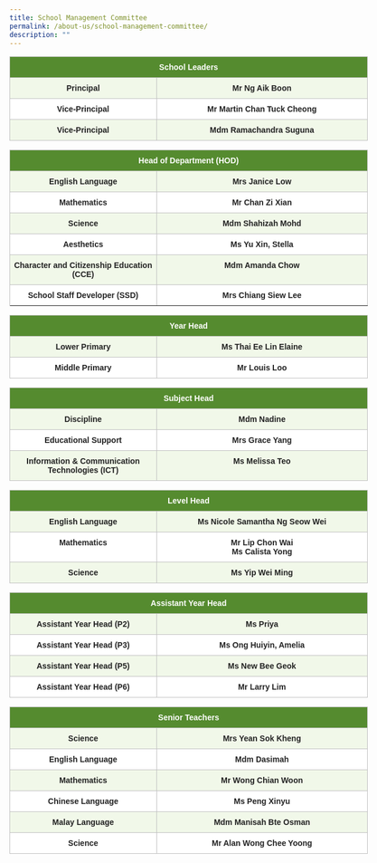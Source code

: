 ```yaml
---
title: School Management Committee
permalink: /about-us/school-management-committee/
description: ""
---
```

<style type="text/css">
.tg  {border-collapse:collapse;border-spacing:0;}
.tg td{border-color:black;border-style:solid;border-width:1px;font-family:Arial, sans-serif;font-size:14px;
  overflow:hidden;padding:10px 5px;word-break:normal;}
.tg th{border-color:black;border-style:solid;border-width:1px;font-family:Arial, sans-serif;font-size:14px;
  font-weight:normal;overflow:hidden;padding:10px 5px;word-break:normal;}
.tg .tg-ga19{background-color:#FFF;border-color:#c0c0c0;color:#222;font-weight:bold;text-align:center;vertical-align:top}
.tg .tg-zgkh{background-color:#558B2F;border-color:#c0c0c0;color:#FFF;font-weight:bold;text-align:center;vertical-align:middle}
.tg .tg-dlfs{background-color:#F1F8E9;border-color:#c0c0c0;color:#222;font-weight:bold;text-align:center;vertical-align:top}
</style>
<table class="tg" style="undefined;table-layout: fixed; width: 634px">
<colgroup>
<col style="width: 260.003906px">
<col style="width: 374.003906px">
</colgroup>
<thead>
  <tr>
    <th class="tg-zgkh" colspan="2"><span style="color:#FFF;background-color:#558B2F">School Leaders</span></th>
  </tr>
</thead>
<tbody>
  <tr>
    <td class="tg-dlfs">Principal</td>
    <td class="tg-dlfs">Mr Ng Aik Boon</td>
  </tr>
  <tr>
    <td class="tg-ga19">Vice-Principal</td>
    <td class="tg-ga19">Mr Martin Chan Tuck Cheong</td>
  </tr>
  <tr>
    <td class="tg-dlfs">Vice-Principal</td>
    <td class="tg-dlfs">Mdm Ramachandra Suguna</td>
  </tr>
</tbody>
</table>

<style type="text/css">
.tg  {border-collapse:collapse;border-spacing:0;}
.tg td{border-color:black;border-style:solid;border-width:1px;font-family:Arial, sans-serif;font-size:14px;
  overflow:hidden;padding:10px 5px;word-break:normal;}
.tg th{border-color:black;border-style:solid;border-width:1px;font-family:Arial, sans-serif;font-size:14px;
  font-weight:normal;overflow:hidden;padding:10px 5px;word-break:normal;}
.tg .tg-ga19{background-color:#FFF;border-color:#c0c0c0;color:#222;font-weight:bold;text-align:center;vertical-align:top}
.tg .tg-zgkh{background-color:#558B2F;border-color:#c0c0c0;color:#FFF;font-weight:bold;text-align:center;vertical-align:middle}
.tg .tg-dlfs{background-color:#F1F8E9;border-color:#c0c0c0;color:#222;font-weight:bold;text-align:center;vertical-align:top}
</style>
<table class="tg" style="undefined;table-layout: fixed; width: 634px">
<colgroup>
<col style="width: 260.003906px">
<col style="width: 374.003906px">
</colgroup>
<thead>
  <tr>
    <th class="tg-zgkh" colspan="2"><span style="color:#FFF;background-color:#558B2F">Head of Department (HOD)</span></th>
  </tr>
</thead>
<tbody>
  <tr>
    <td class="tg-dlfs">English Language</td>
    <td class="tg-dlfs">Mrs Janice Low</td>
  </tr>
  <tr>
    <td class="tg-ga19">Mathematics</td>
    <td class="tg-ga19">Mr Chan Zi Xian</td>
  </tr>
  <tr>
    <td class="tg-dlfs">Science</td>
    <td class="tg-dlfs">Mdm Shahizah Mohd</td>
  </tr>
	  <tr>
	    <td class="tg-ga19">Aesthetics</td>
    <td class="tg-ga19">Ms Yu Xin, Stella</td>
  </tr>
  <tr>
	    <td class="tg-dlfs">Character and Citizenship Education (CCE)</td>
    <td class="tg-dlfs">Mdm Amanda Chow</td>
  </tr>
	  <tr>
				    <td class="tg-ga19">School Staff Developer (SSD)</td>
    <td class="tg-ga19">Mrs Chiang Siew Lee</td>
  </tr>
  <tr>
</tr></tbody>
</table>

<style type="text/css">
.tg  {border-collapse:collapse;border-spacing:0;}
.tg td{border-color:black;border-style:solid;border-width:1px;font-family:Arial, sans-serif;font-size:14px;
  overflow:hidden;padding:10px 5px;word-break:normal;}
.tg th{border-color:black;border-style:solid;border-width:1px;font-family:Arial, sans-serif;font-size:14px;
  font-weight:normal;overflow:hidden;padding:10px 5px;word-break:normal;}
.tg .tg-ga19{background-color:#FFF;border-color:#c0c0c0;color:#222;font-weight:bold;text-align:center;vertical-align:top}
.tg .tg-zgkh{background-color:#558B2F;border-color:#c0c0c0;color:#FFF;font-weight:bold;text-align:center;vertical-align:middle}
.tg .tg-dlfs{background-color:#F1F8E9;border-color:#c0c0c0;color:#222;font-weight:bold;text-align:center;vertical-align:top}
</style>
<table class="tg" style="undefined;table-layout: fixed; width: 634px">
<colgroup>
<col style="width: 260.003906px">
<col style="width: 374.003906px">
</colgroup>
<thead>
  <tr>
    <th class="tg-zgkh" colspan="2"><span style="color:#FFF;background-color:#558B2F">Year Head</span></th>
  </tr>
</thead>
<tbody>
  <tr>
    <td class="tg-dlfs">Lower Primary</td>
    <td class="tg-dlfs">Ms Thai Ee Lin Elaine</td>
  </tr>
  <tr>
    <td class="tg-ga19">Middle Primary</td>
    <td class="tg-ga19">Mr Louis Loo</td>
  </tr>
</tbody>
</table>

<style type="text/css">
.tg  {border-collapse:collapse;border-spacing:0;}
.tg td{border-color:black;border-style:solid;border-width:1px;font-family:Arial, sans-serif;font-size:14px;
  overflow:hidden;padding:10px 5px;word-break:normal;}
.tg th{border-color:black;border-style:solid;border-width:1px;font-family:Arial, sans-serif;font-size:14px;
  font-weight:normal;overflow:hidden;padding:10px 5px;word-break:normal;}
.tg .tg-ga19{background-color:#FFF;border-color:#c0c0c0;color:#222;font-weight:bold;text-align:center;vertical-align:top}
.tg .tg-zgkh{background-color:#558B2F;border-color:#c0c0c0;color:#FFF;font-weight:bold;text-align:center;vertical-align:middle}
.tg .tg-dlfs{background-color:#F1F8E9;border-color:#c0c0c0;color:#222;font-weight:bold;text-align:center;vertical-align:top}
</style>
<table class="tg" style="undefined;table-layout: fixed; width: 634px">
<colgroup>
<col style="width: 260.003906px">
<col style="width: 374.003906px">
</colgroup>
<thead>
  <tr>
    <th class="tg-zgkh" colspan="2"><span style="color:#FFF;background-color:#558B2F">Subject Head</span></th>
  </tr>
</thead>
<tbody>
  <tr>
    <td class="tg-dlfs">Discipline</td>
    <td class="tg-dlfs">Mdm Nadine</td>
  </tr>
  <tr>
    <td class="tg-ga19">Educational Support</td>
    <td class="tg-ga19">Mrs Grace Yang</td>
  </tr>
  <tr>
    <td class="tg-dlfs">Information &amp; Communication Technologies (ICT)</td>
    <td class="tg-dlfs">Ms Melissa Teo</td>
  </tr>
</tbody>
</table>

<style type="text/css">
.tg  {border-collapse:collapse;border-spacing:0;}
.tg td{border-color:black;border-style:solid;border-width:1px;font-family:Arial, sans-serif;font-size:14px;
  overflow:hidden;padding:10px 5px;word-break:normal;}
.tg th{border-color:black;border-style:solid;border-width:1px;font-family:Arial, sans-serif;font-size:14px;
  font-weight:normal;overflow:hidden;padding:10px 5px;word-break:normal;}
.tg .tg-ga19{background-color:#FFF;border-color:#c0c0c0;color:#222;font-weight:bold;text-align:center;vertical-align:top}
.tg .tg-zgkh{background-color:#558B2F;border-color:#c0c0c0;color:#FFF;font-weight:bold;text-align:center;vertical-align:middle}
.tg .tg-dlfs{background-color:#F1F8E9;border-color:#c0c0c0;color:#222;font-weight:bold;text-align:center;vertical-align:top}
</style>
<table class="tg" style="undefined;table-layout: fixed; width: 634px">
<colgroup>
<col style="width: 260.003906px">
<col style="width: 374.003906px">
</colgroup>
<thead>
  <tr>
    <th class="tg-zgkh" colspan="2"><span style="color:#FFF;background-color:#558B2F">Level Head</span></th>
  </tr>
</thead>
<tbody>
  <tr>
    <td class="tg-dlfs">English Language</td>
    <td class="tg-dlfs">Ms Nicole Samantha Ng Seow Wei</td>
  </tr>
  <tr>
    <td class="tg-ga19">Mathematics</td>
    <td class="tg-ga19">Mr Lip Chon Wai <br> Ms Calista Yong</td>
  </tr>
  <tr>
    <td class="tg-dlfs">Science</td>
    <td class="tg-dlfs">Ms Yip Wei Ming</td>
  </tr>
</tbody>
</table>

<style type="text/css">
.tg  {border-collapse:collapse;border-spacing:0;}
.tg td{border-color:black;border-style:solid;border-width:1px;font-family:Arial, sans-serif;font-size:14px;
  overflow:hidden;padding:10px 5px;word-break:normal;}
.tg th{border-color:black;border-style:solid;border-width:1px;font-family:Arial, sans-serif;font-size:14px;
  font-weight:normal;overflow:hidden;padding:10px 5px;word-break:normal;}
.tg .tg-ga19{background-color:#FFF;border-color:#c0c0c0;color:#222;font-weight:bold;text-align:center;vertical-align:top}
.tg .tg-zgkh{background-color:#558B2F;border-color:#c0c0c0;color:#FFF;font-weight:bold;text-align:center;vertical-align:middle}
.tg .tg-dlfs{background-color:#F1F8E9;border-color:#c0c0c0;color:#222;font-weight:bold;text-align:center;vertical-align:top}
</style>
<table class="tg" style="undefined;table-layout: fixed; width: 634px">
<colgroup>
<col style="width: 260.003906px">
<col style="width: 374.003906px">
</colgroup>
<thead>
  <tr>
    <th class="tg-zgkh" colspan="2"><span style="color:#FFF;background-color:#558B2F">Assistant Year Head</span></th>
  </tr>
</thead>
<tbody>
  <tr>
    <td class="tg-dlfs">Assistant Year Head (P2)</td>
    <td class="tg-dlfs">Ms Priya</td>
  </tr>
  <tr>
    <td class="tg-ga19">Assistant Year Head (P3)</td>
    <td class="tg-ga19">Ms Ong Huiyin, Amelia</td>
  </tr>
  <tr>
    <td class="tg-dlfs">Assistant Year Head (P5)</td>
    <td class="tg-dlfs">Ms New Bee Geok</td>
  </tr>
	<tr>
		    <td class="tg-ga19">Assistant Year Head (P6)</td>
    <td class="tg-ga19">Mr Larry Lim</td>
  </tr>
</tbody>
</table>

<style type="text/css">
.tg  {border-collapse:collapse;border-spacing:0;}
.tg td{border-color:black;border-style:solid;border-width:1px;font-family:Arial, sans-serif;font-size:14px;
  overflow:hidden;padding:10px 5px;word-break:normal;}
.tg th{border-color:black;border-style:solid;border-width:1px;font-family:Arial, sans-serif;font-size:14px;
  font-weight:normal;overflow:hidden;padding:10px 5px;word-break:normal;}
.tg .tg-ga19{background-color:#FFF;border-color:#c0c0c0;color:#222;font-weight:bold;text-align:center;vertical-align:top}
.tg .tg-zgkh{background-color:#558B2F;border-color:#c0c0c0;color:#FFF;font-weight:bold;text-align:center;vertical-align:middle}
.tg .tg-dlfs{background-color:#F1F8E9;border-color:#c0c0c0;color:#222;font-weight:bold;text-align:center;vertical-align:top}
</style>
<table class="tg" style="undefined;table-layout: fixed; width: 634px">
<colgroup>
<col style="width: 260.003906px">
<col style="width: 374.003906px">
</colgroup>
<thead>
  <tr>
    <th class="tg-zgkh" colspan="2"><span style="color:#FFF;background-color:#558B2F">Senior Teachers</span></th>
  </tr>
</thead>
<tbody>
  <tr>
    <td class="tg-dlfs">Science</td>
    <td class="tg-dlfs">Mrs Yean Sok Kheng</td>
  </tr>
  <tr>
    <td class="tg-ga19">English Language </td>
    <td class="tg-ga19">Mdm Dasimah</td>
  </tr>
  <tr>
    <td class="tg-dlfs">Mathematics</td>
    <td class="tg-dlfs">Mr Wong Chian Woon</td>
  </tr>
  <tr>
    <td class="tg-ga19">Chinese Language</td>
    <td class="tg-ga19">Ms Peng Xinyu</td>
  </tr>
  <tr>
    <td class="tg-dlfs">Malay Language</td>
    <td class="tg-dlfs">Mdm Manisah Bte Osman</td>
		  </tr>
  <tr>
    <td class="tg-ga19">Science</td>
    <td class="tg-ga19">Mr Alan Wong Chee Yoong</td>
  </tr>
</tbody>
</table>